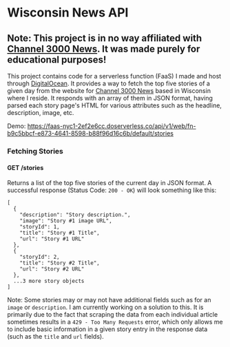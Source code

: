 # Wisconsin News API #
## Note: This project is in no way affiliated with [Channel 3000 News](https://www.channel3000.com/). It was made purely for educational purposes! ##

This project contains code for a serverless function (FaaS) I made and host through [DigitalOcean](https://digitalocean.com/). It provides a way to fetch the top five stories of a given day from the website for [Channel 3000 News](https://www.channel3000.com/) based in Wisconsin where I reside. It responds with an array of them in JSON format, having parsed each story page's HTML for various attributes such as the headline, description, image, etc.

Demo: https://faas-nyc1-2ef2e6cc.doserverless.co/api/v1/web/fn-b9c5bbcf-e873-4641-8598-b88f96d16c6b/default/stories

### Fetching Stories
#### GET /stories
Returns a list of the top five stories of the current day in JSON format.
A successful response (Status Code: ```200 - OK```) will look something like this:
```
[
  {
    "description": "Story description.",
    "image": "Story #1 image URL",
    "storyId": 1,
    "title": "Story #1 Title",
    "url": "Story #1 URL"
  },
  {
    "storyId": 2,
    "title": "Story #2 Title",
    "url": "Story #2 URL"
  },
  ...3 more story objects
]
```
Note: Some stories may or may not have additional fields such as for an ```image``` or ```description```. I am currently working on a solution to this. It is primarily due to the fact that scraping the data from each individual article sometimes results in a ```429 - Too Many Requests``` error, which only allows me to include basic information in a given story entry in the response data (such as the ```title``` and ```url``` fields).

